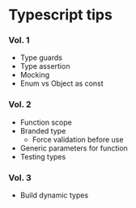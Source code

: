 # Typescript tips

### Vol. 1

- Type guards
- Type assertion
- Mocking
- Enum vs Object as const

### Vol. 2

- Function scope
- Branded type
  - Force validation before use
- Generic parameters for function
- Testing types


### Vol. 3

- Build dynamic types
